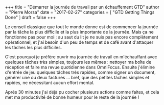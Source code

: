 +++
title      = "Démarrer la journée de travail par un échauffement GTD"
author     = "Pierre Morsa"
date       = "2017-02-27"
categories = [ "GTD Getting Things Done" ]
draft      = false
+++

Le conseil classique que tout le monde donne est de commencer la journée par la tâche la plus difficile et la plus importante de la journée. Mais ça ne fonctionne pas pour moi ; au saut du lit je ne suis pas encore complètement opérationnel, et j'ai besoin d'un peu de temps et de café avant d'attaquer les tâches les plus difficiles. 

C'est pourquoi je préfère ouvrir ma journée de travail en m'échauffant avec quelques tâches très simples, toujours les mêmes : nettoyer ma boîte de réception et faire ma revue quotidienne dans OmniFocus. Ensuite j'élimine d'entrée de jeu quelques tâches très rapides, comme signer un document, générer une ou deux factures ... bref, que des petites tâches simples et rapides, ne nécessitant aucun effort mental. 

Après 30 minutes j'ai déjà pu cocher plusieurs actions comme faites, et cela met ma productivité de bonne humeur pour le reste de la journée !